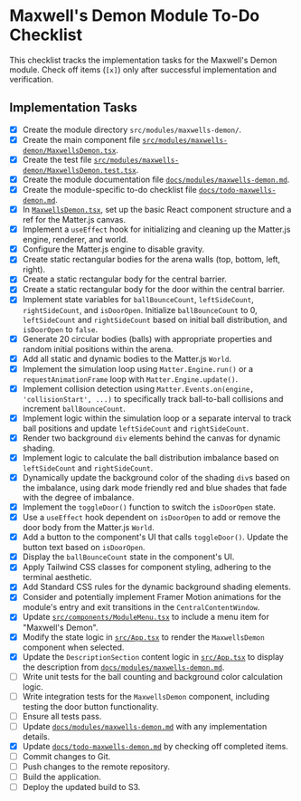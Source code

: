 # Maxwell's Demon Module To-Do Checklist

This checklist tracks the implementation tasks for the Maxwell's Demon module. Check off items (`[x]`) only after successful implementation and verification.

## Implementation Tasks

- [x] Create the module directory `src/modules/maxwells-demon/`.
- [x] Create the main component file [`src/modules/maxwells-demon/MaxwellsDemon.tsx`](src/modules/maxwells-demon/MaxwellsDemon.tsx).
- [x] Create the test file [`src/modules/maxwells-demon/MaxwellsDemon.test.tsx`](src/modules/maxwells-demon/MaxwellsDemon.test.tsx).
- [x] Create the module documentation file [`docs/modules/maxwells-demon.md`](docs/modules/maxwells-demon.md).
- [x] Create the module-specific to-do checklist file [`docs/todo-maxwells-demon.md`](docs/todo-maxwells-demon.md).
- [x] In [`MaxwellsDemon.tsx`](src/modules/maxwells-demon/MaxwellsDemon.tsx), set up the basic React component structure and a ref for the Matter.js canvas.
- [x] Implement a `useEffect` hook for initializing and cleaning up the Matter.js engine, renderer, and world.
- [x] Configure the Matter.js engine to disable gravity.
- [x] Create static rectangular bodies for the arena walls (top, bottom, left, right).
- [x] Create a static rectangular body for the central barrier.
- [x] Create a static rectangular body for the door within the central barrier.
- [x] Implement state variables for `ballBounceCount`, `leftSideCount`, `rightSideCount`, and `isDoorOpen`. Initialize `ballBounceCount` to 0, `leftSideCount` and `rightSideCount` based on initial ball distribution, and `isDoorOpen` to `false`.
- [x] Generate 20 circular bodies (balls) with appropriate properties and random initial positions within the arena.
- [x] Add all static and dynamic bodies to the Matter.js `World`.
- [x] Implement the simulation loop using `Matter.Engine.run()` or a `requestAnimationFrame` loop with `Matter.Engine.update()`.
- [x] Implement collision detection using `Matter.Events.on(engine, 'collisionStart', ...)` to specifically track ball-to-ball collisions and increment `ballBounceCount`.
- [x] Implement logic within the simulation loop or a separate interval to track ball positions and update `leftSideCount` and `rightSideCount`.
- [x] Render two background `div` elements behind the canvas for dynamic shading.
- [x] Implement logic to calculate the ball distribution imbalance based on `leftSideCount` and `rightSideCount`.
- [x] Dynamically update the background color of the shading `div`s based on the imbalance, using dark mode friendly red and blue shades that fade with the degree of imbalance.
- [x] Implement the `toggleDoor()` function to switch the `isDoorOpen` state.
- [x] Use a `useEffect` hook dependent on `isDoorOpen` to add or remove the door body from the Matter.js `World`.
- [x] Add a button to the component's UI that calls `toggleDoor()`. Update the button text based on `isDoorOpen`.
- [x] Display the `ballBounceCount` state in the component's UI.
- [x] Apply Tailwind CSS classes for component styling, adhering to the terminal aesthetic.
- [x] Add Standard CSS rules for the dynamic background shading elements.
- [x] Consider and potentially implement Framer Motion animations for the module's entry and exit transitions in the `CentralContentWindow`.
- [x] Update [`src/components/ModuleMenu.tsx`](src/components/ModuleMenu.tsx) to include a menu item for "Maxwell's Demon".
- [x] Modify the state logic in [`src/App.tsx`](src/App.tsx) to render the `MaxwellsDemon` component when selected.
- [x] Update the `DescriptionSection` content logic in [`src/App.tsx`](src/App.tsx) to display the description from [`docs/modules/maxwells-demon.md`](docs/modules/maxwells-demon.md).
- [ ] Write unit tests for the ball counting and background color calculation logic.
- [ ] Write integration tests for the `MaxwellsDemon` component, including testing the door button functionality.
- [ ] Ensure all tests pass.
- [ ] Update [`docs/modules/maxwells-demon.md`](docs/modules/maxwells-demon.md) with any implementation details.
- [x] Update [`docs/todo-maxwells-demon.md`](docs/todo-maxwells-demon.md) by checking off completed items.
- [ ] Commit changes to Git.
- [ ] Push changes to the remote repository.
- [ ] Build the application.
- [ ] Deploy the updated build to S3.
